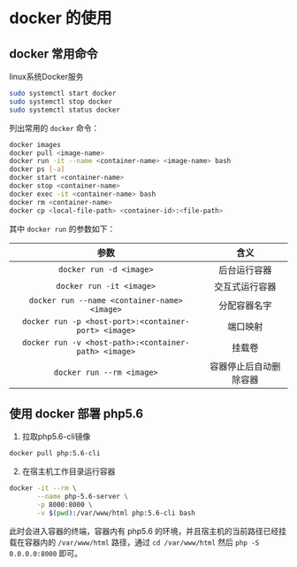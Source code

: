# docker 的使用

## docker 常用命令

linux系统Docker服务

```sh
sudo systemctl start docker
sudo systemctl stop docker
sudo systemctl status docker
```

列出常用的 `docker` 命令：

```sh
docker images
docker pull <image-name>
docker run -it --name <container-name> <image-name> bash
docker ps [-a]
docker start <container-name>
docker stop <container-name>
docker exec -it <container-name> bash
docker rm <container-name>
docker cp <local-file-path> <container-id>:<file-path>
```

其中 `docker run` 的参数如下：

| 参数 | 含义 |
|:---:|:---:|
| `docker run -d <image>` | 后台运行容器 |
| `docker run -it <image>` | 交互式运行容器 |
| `docker run --name <container-name> <image>` | 分配容器名字 |
| `docker run -p <host-port>:<container-port> <image>` | 端口映射 |
| `docker run -v <host-path>:<container-path> <image>` | 挂载卷 |
| `docker run --rm <image>` | 容器停止后自动删除容器 |

## 使用 docker 部署 php5.6

1. 拉取php5.6-cli镜像

```sh
docker pull php:5.6-cli
```

2. 在宿主机工作目录运行容器

```sh
docker -it --rm \
       --name php-5.6-server \
       -p 8000:8000 \
       -v $(pwd):/var/www/html php:5.6-cli bash
```

此时会进入容器的终端，容器内有 php5.6 的环境，并且宿主机的当前路径已经挂载在容器内的 `/var/www/html` 路径，通过 `cd /var/www/html` 然后 `php -S 0.0.0.0:8000` 即可。

